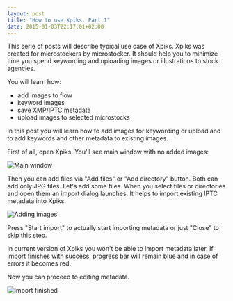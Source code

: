 ```yaml
---
layout: post
title: "How to use Xpiks. Part 1"
date: 2015-01-03T22:17:01+02:00
---
```


This serie of posts will describe typical use case of Xpiks. Xpiks was created for microstockers by microstocker. It should help you to minimize time you spend keywording and uploading images or illustrations to stock agencies.

You will learn how:

- add images to flow
- keyword images
- save XMP/IPTC metadata
- upload images to selected microstocks

In this post you will learn how to add images for keywording or upload and to add keywords and other metadata to existing images.

First of all, open Xpiks. You'll see main window with no added images:

<img alt="Main window" src="{{site.url}}/images/howto/xpiks-qt-justopened.jpg" class="row" />

Then you can add files via "Add files" or "Add directory" button. Both can add only JPG files. Let's add some files. When you select files or directories and open them an import dialog launches. It helps to import existing IPTC metadata into Xpiks.

<img alt="Adding images" src="{{site.url}}/images/howto/xpiks-qt-startimport.jpg" class="row" />

Press "Start import" to actually start importing metadata or just "Close" to skip this step.

In current version of Xpiks you won't be able to import metadata later. If import finishes with success, progress bar will remain blue and in case of errors it becomes red.

Now you can proceed to editing metadata.

<img alt="Import finished" src="{{site.url}}/images/howto/xpiks-qt-imported.jpg" class="row" />